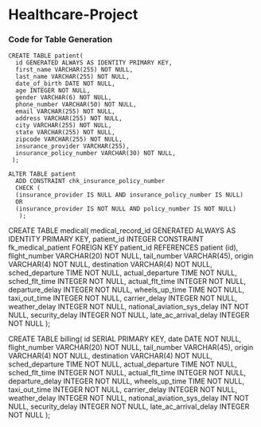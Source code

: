 # Healthcare-Project

### Code for Table Generation

```
CREATE TABLE patient(
  id GENERATED ALWAYS AS IDENTITY PRIMARY KEY,
  first_name VARCHAR(255) NOT NULL,
  last_name VARCHAR(255) NOT NULL,
  date_of_birth DATE NOT NULL,
  age INTEGER NOT NULL,
  gender VARCHAR(6) NOT NULL,
  phone_number VARCHAR(50) NOT NULL,
  email VARCHAR(255) NOT NULL,
  address VARCHAR(255) NOT NULL,
  city VARCHAR(255) NOT NULL,
  state VARCHAR(255) NOT NULL,
  zipcode VARCHAR(255) NOT NULL,
  insurance_provider VARCHAR(255),
  insurance_policy_number VARCHAR(30) NOT NULL,
 );
 ```
 ```
ALTER TABLE patient
   ADD CONSTRAINT chk_insurance_policy_number
   CHECK (
   (insurance_provider IS NULL AND insurance_policy_number IS NULL)
   OR
   (insurance_provider IS NOT NULL AND policy_number IS NOT NULL)
    );
 ```


 CREATE TABLE medical(
  medical_record_id GENERATED ALWAYS AS IDENTITY PRIMARY KEY,
  patient_id INTEGER
    CONSTRAINT fk_medical_patient 
    FOREIGN KEY patient_id
    REFERENCES patient (id),
  flight_number VARCHAR(20) NOT NULL,
  tail_number VARCHAR(45),
  origin VARCHAR(4) NOT NULL,
  destination VARCHAR(4) NOT NULL,
  sched_departure TIME NOT NULL,
  actual_departure TIME NOT NULL,
  sched_flt_time INTEGER NOT NULL,
  actual_flt_time INTEGER NOT NULL,
  departure_delay INTEGER NOT NULL,
  wheels_up_time TIME NOT NULL,
  taxi_out_time INTEGER NOT NULL,
  carrier_delay INTEGER NOT NULL,
  weather_delay INTEGER NOT NULL,
  national_aviation_sys_delay INT NOT NULL,
  security_delay INTEGER NOT NULL,
  late_ac_arrival_delay INTEGER NOT NULL
 );


 CREATE TABLE billing(
  id SERIAL PRIMARY KEY,
  date DATE NOT NULL,
  flight_number VARCHAR(20) NOT NULL,
  tail_number VARCHAR(45),
  origin VARCHAR(4) NOT NULL,
  destination VARCHAR(4) NOT NULL,
  sched_departure TIME NOT NULL,
  actual_departure TIME NOT NULL,
  sched_flt_time INTEGER NOT NULL,
  actual_flt_time INTEGER NOT NULL,
  departure_delay INTEGER NOT NULL,
  wheels_up_time TIME NOT NULL,
  taxi_out_time INTEGER NOT NULL,
  carrier_delay INTEGER NOT NULL,
  weather_delay INTEGER NOT NULL,
  national_aviation_sys_delay INT NOT NULL,
  security_delay INTEGER NOT NULL,
  late_ac_arrival_delay INTEGER NOT NULL
 );
